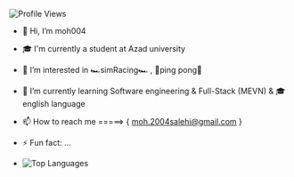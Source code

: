 ![Profile Views](https://komarev.com/ghpvc/?username=moh004&color=green)
- 👋 Hi, I’m moh004
- 🎓 I'm currently a student at Azad university
- 👀 I’m interested in 🏎️simRacing🏎️ , 🏓ping pong🏓
- 🌱 I’m currently learning Software engineering & Full-Stack (MEVN) & 🎓english language
- 📫 How to reach me =====> { moh.2004salehi@gmail.com }
- ⚡ Fun fact: ...

- ![Top Languages](https://github-readme-stats.vercel.app/api/top-langs/?username=moh004&layout=compact&theme=dark)



